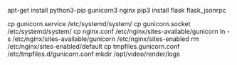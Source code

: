 apt-get install python3-pip gunicorn3 nginx
pip3 install flask flask_jsonrpc

cp gunicorn.service /etc/systemd/system/
cp gunicorn.socket /etc/systemd/system/
cp nginx.conf /etc/nginx/sites-available/gunicorn
ln -s /etc/nginx/sites-available/gunicorn /etc/nginx/sites-enabled
rm /etc/nginx/sites-enabled/default
cp tmpfiles.gunicorn.conf /etc/tmpfiles.d/gunicorn.conf
mkdir /opt/video/render/logs
